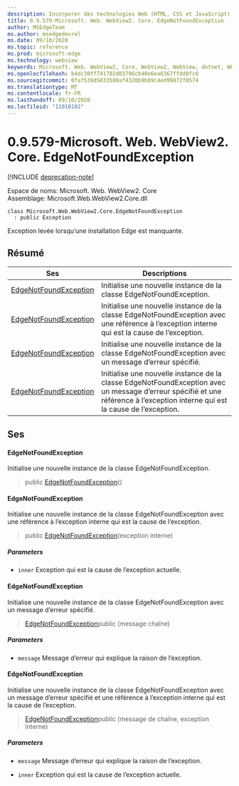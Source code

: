 ```yaml
---
description: Incorporer des technologies Web (HTML, CSS et JavaScript) dans vos applications natives avec le contrôle Microsoft Edge WebView2
title: 0.9.579-Microsoft. Web. WebView2. Core. EdgeNotFoundException
author: MSEdgeTeam
ms.author: msedgedevrel
ms.date: 09/10/2020
ms.topic: reference
ms.prod: microsoft-edge
ms.technology: webview
keywords: Microsoft. Web. WebView2, Core, WebView2, WebView, dotnet, WPF, WinForms, application, Edge, CoreWebView2, CoreWebView2Controller, contrôle de navigateur, Edge html, Microsoft. Web. WebView2. Core. EdgeNotFoundException
ms.openlocfilehash: b4dc30ff741702d03796cb40e6ea6367ffdd0fc0
ms.sourcegitcommit: 0faf538d5033508af4320b9b89c4ed99872f0574
ms.translationtype: MT
ms.contentlocale: fr-FR
ms.lasthandoff: 09/10/2020
ms.locfileid: "11010102"
---
```

# 0.9.579-Microsoft. Web. WebView2. Core. EdgeNotFoundException 

[!INCLUDE [deprecation-note](../../includes/deprecation-note.md)]

Espace de noms: Microsoft. Web. WebView2. Core \
Assemblage: Microsoft.Web.WebView2.Core.dll

```
class Microsoft.Web.WebView2.Core.EdgeNotFoundException
  : public Exception
```

Exception levée lorsqu’une installation Edge est manquante.

## Résumé

 Ses                        | Descriptions
--------------------------------|---------------------------------------------
[EdgeNotFoundException](#edgenotfoundexception) | Initialise une nouvelle instance de la classe EdgeNotFoundException.
[EdgeNotFoundException](#edgenotfoundexception) | Initialise une nouvelle instance de la classe EdgeNotFoundException avec une référence à l’exception interne qui est la cause de l’exception.
[EdgeNotFoundException](#edgenotfoundexception) | Initialise une nouvelle instance de la classe EdgeNotFoundException avec un message d’erreur spécifié.
[EdgeNotFoundException](#edgenotfoundexception) | Initialise une nouvelle instance de la classe EdgeNotFoundException avec un message d’erreur spécifié et une référence à l’exception interne qui est la cause de l’exception.

## Ses

#### EdgeNotFoundException 

Initialise une nouvelle instance de la classe EdgeNotFoundException.

> public [EdgeNotFoundException](#edgenotfoundexception)()

#### EdgeNotFoundException 

Initialise une nouvelle instance de la classe EdgeNotFoundException avec une référence à l’exception interne qui est la cause de l’exception.

> public [EdgeNotFoundException](#edgenotfoundexception)(exception interne)

##### Parameters
* `inner` Exception qui est la cause de l’exception actuelle.

#### EdgeNotFoundException 

Initialise une nouvelle instance de la classe EdgeNotFoundException avec un message d’erreur spécifié.

> [EdgeNotFoundException](#edgenotfoundexception)public (message chaîne)

##### Parameters
* `message` Message d’erreur qui explique la raison de l’exception.

#### EdgeNotFoundException 

Initialise une nouvelle instance de la classe EdgeNotFoundException avec un message d’erreur spécifié et une référence à l’exception interne qui est la cause de l’exception.

> [EdgeNotFoundException](#edgenotfoundexception)public (message de chaîne, exception interne)

##### Parameters
* `message` Message d’erreur qui explique la raison de l’exception. 

* `inner` Exception qui est la cause de l’exception actuelle.

